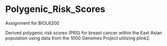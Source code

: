 # Polygenic_Risk_Scores

Assignment for BIOL6200

Derived polygenic risk scores (PRS) for breast cancer within the East Asian population using data from the 1000 Genomes
Project utilizing plink2.
